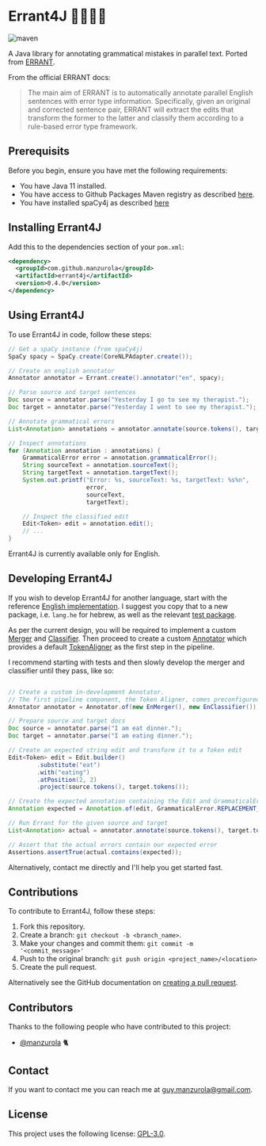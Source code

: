 # Errant4J 🧑🏻‍🏫📝

![maven](https://github.com/manzurola/errant4j/actions/workflows/maven.yml/badge.svg)

A Java library for annotating grammatical mistakes in parallel text. Ported from [ERRANT](https://github.com/chrisjbryant/errant).

From the official ERRANT docs:
> The main aim of ERRANT is to automatically annotate parallel English sentences with error type information. Specifically, given an original and corrected sentence pair, ERRANT will extract the edits that transform the former to the latter and classify them according to a rule-based error type framework.

## Prerequisits

Before you begin, ensure you have met the following requirements:

* You have Java 11 installed.
* You have access to Github Packages Maven registry as described [here](https://docs.github.com/en/packages/working-with-a-github-packages-registry/working-with-the-apache-maven-registry#authenticating-to-github-packages).
* You have installed spaCy4j as described [here](https://github.com/manzurola/spaCy4j#installing-spacy4j)

## Installing Errant4J

Add this to the dependencies section of your `pom.xml`:
```xml
<dependency>
  <groupId>com.github.manzurola</groupId>
  <artifactId>errant4j</artifactId>
  <version>0.4.0</version>
</dependency>
```

## Using Errant4J

To use Errant4J in code, follow these steps:

```java
// Get a spaCy instance (from spaCy4j)
SpaCy spacy = SpaCy.create(CoreNLPAdapter.create());

// Create an english annotator
Annotator annotator = Errant.create().annotator("en", spacy);

// Parse source and target sentences
Doc source = annotator.parse("Yesterday I go to see my therapist.");
Doc target = annotator.parse("Yesterday I went to see my therapist.");

// Annotate grammatical errors
List<Annotation> annotations = annotator.annotate(source.tokens(), target.tokens());

// Inspect annotations
for (Annotation annotation : annotations) {
    GrammaticalError error = annotation.grammaticalError();
    String sourceText = annotation.sourceText();
    String targetText = annotation.targetText();
    System.out.printf("Error: %s, sourceText: %s, targetText: %s%n",
                      error,
                      sourceText,
                      targetText);

    // Inspect the classified edit
    Edit<Token> edit = annotation.edit();
    // ...
}
```

Errant4J is currently available only for English.

## Developing Errant4J

If you wish to develop Errant4J for another language, start with the reference [English implementation](https://github.com/manzurola/errant4j/tree/main/src/main/java/com/github/manzurola/errant4j/lang/en).
I suggest you copy that to a new package, i.e. `lang.he` for hebrew, as well as the relevant [test package](https://github.com/manzurola/errant4j/tree/main/src/test/java/io/languagetoys/errant4j/lang/en).

As per the current design, you will be required to implement a custom [Merger](https://github.com/manzurola/errant4j/blob/21139f09d0f53a3f91a995b07df3ef9870e4646d/src/main/java/io/languagetoys/errant4j/core/merge/Merger.java) and [Classifier](https://github.com/languagetoys/errant4j/blob/21139f09d0f53a3f91a995b07df3ef9870e4646d/src/main/java/io/languagetoys/errant4j/core/classify/Classifier.java). 
Then proceed to create a custom [Annotator](https://github.com/manzurola/errant4j/blob/main/src/main/java/com/github/manzurola/errant4j/core/Annotator.java) which provides a default [TokenAligner](https://github.com/manzurola/errant4j/blob/main/src/main/java/com/github/manzurola/errant4j/core/align/TokenAligner.java) as the first step in the pipeline.

I recommend starting with tests and then slowly develop the merger and classifier until they pass, like so:
```java

// Create a custom in-development Annotator.
// The first pipeline component, the Token Aligner, comes preconfigured in the created Annotator.
Annotator annotator = Annotator.of(new EnMerger(), new EnClassifier());

// Prepare source and target docs
Doc source = annotator.parse("I am eat dinner.");
Doc target = annotator.parse("I am eating dinner.");

// Create an expected string edit and transform it to a Token edit 
Edit<Token> edit = Edit.builder()
        .substitute("eat")
        .with("eating")
        .atPosition(2, 2)
        .project(source.tokens(), target.tokens());

// Create the expected annotation containing the Edit and GrammaticalError
Annotation expected = Annotation.of(edit, GrammaticalError.REPLACEMENT_VERB_FORM);

// Run Errant for the given source and target
List<Annotation> actual = annotator.annotate(source.tokens(), target.tokens());

// Assert that the actual errors contain our expected error
Assertions.assertTrue(actual.contains(expected));

```

Alternatively, contact me directly and I'll help you get started fast.


## Contributions

To contribute to Errant4J, follow these steps:

1. Fork this repository.
2. Create a branch: `git checkout -b <branch_name>`.
3. Make your changes and commit them: `git commit -m '<commit_message>'`
4. Push to the original branch: `git push origin <project_name>/<location>`
5. Create the pull request.

Alternatively see the GitHub documentation on [creating a pull request](https://docs.github.com/en/github/collaborating-with-pull-requests/proposing-changes-to-your-work-with-pull-requests/creating-a-pull-request).

        
## Contributors
        
Thanks to the following people who have contributed to this project:
        
* [@manzurola](https://github.com/manzurola) 🐈        

## Contact

If you want to contact me you can reach me at [guy.manzurola@gmail.com](guy.manzurola@gmail.com).

## License
        
This project uses the following license: [GPL-3.0](https://github.com/manzurola/errant4j/blob/main/LICENSE).
